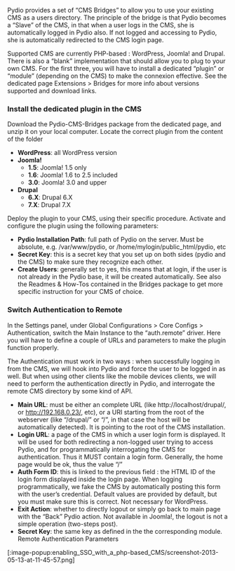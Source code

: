 Pydio provides a set of “CMS Bridges” to allow you to use your existing CMS as a users directory. The principle of the bridge is that Pydio becomes a “Slave” of the CMS, in that when a user logs in the CMS, she is automatically logged in Pydio also. If not logged and accessing to Pydio, she is automatically redirected to the CMS login page.

Supported CMS are currently PHP-based : WordPress, Joomla! and Drupal. There is also a “blank” implementation that should allow you to plug to your own CMS. For the first three, you will have to install a dedicated “plugin” or “module” (depending on the CMS) to make the connexion effective. See the dedicated page Extensions > Bridges for more info about versions supported and download links.

### Install the dedicated plugin in the CMS
Download the Pydio-CMS-Bridges package from the dedicated page, and unzip it on your local computer. Locate the correct plugin from the content of the folder

+ **WordPress**: all WordPress version
+ **Joomla!**
    - **1.5**: Joomla! 1.5 only
    - **1.6**: Joomla! 1.6 to 2.5 included
    - **3.0**: Joomla! 3.0 and upper
+ **Drupal**
    - **6.X**: Drupal 6.X
    - **7.X**: Drupal 7.X

Deploy the plugin to your CMS, using their specific procedure. Activate and configure the plugin using the following parameters:

+ **Pydio Installation Path**: full path of Pydio on the server. Must be absolute, e.g. /var/www/pydio, or /home/mylogin/public_html/pydio, etc
+ **Secret Key**: this is a secret key that you set up on both sides (pydio and the CMS) to make sure they recognize each other.
+ **Create Users**: generally set to yes, this means that at login, if the user is not already in the Pydio base, it will be created automatically.
See also the Readmes & How-Tos contained in the Bridges package to get more specific instruction for your CMS of choice.

### Switch Authentication to Remote
In the Settings panel, under Global Configurations > Core Configs > Authentication, switch the Main Instance to the “auth.remote” driver. Here you will have to define a couple of URLs and parameters to make the plugin function properly.

The Authentication must work in two ways : when successfully logging in from the CMS, we will hook into Pydio and force the user to be logged in as well. But when using other clients like the mobile devices clients, we will need to perform the authentication directly in Pydio, and interrogate the remote CMS directory by some kind of API.

+ **Main URL**:  must be either an complete URL (like http://localhost/drupal/, or http://192.168.0.23/, etc), or a URI starting from the root of the webserver (like “/drupal/” or “/”, in that case the host will be automatically detected). It is pointing to the root of the CMS installation.
+ **Login URL**: a page of the CMS in which a user login form is displayed. It will be used for both redirecting a non-logged user trying to access Pydio, and for programmatically interrogating the CMS for authentication. Thus it MUST contain a login form. Generally, the home page would be ok, thus the value “/”
+ **Auth Form ID**: this is linked to the previous field : the HTML ID of the login form displayed inside the login page. When logging programmatically, we fake the CMS by automatically posting this form with the user’s credential. Default values are provided by default, but you must make sure this is correct. Not necessary for WordPress.
+ **Exit Action**: whether to directly logout or simply go back to main page with the “Back” Pydio action. Not available in Joomla!, the logout is not a simple operation (two-steps post).
+ **Secret Key**: the same key as defined in the the corresponding module.
Remote Authentication Parameters

[:image-popup:enabling_SSO_with_a_php-based_CMS/screenshot-2013-05-13-at-11-45-57.png]
